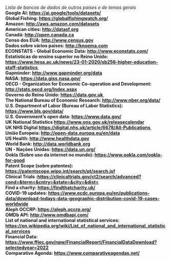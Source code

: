  <i> Lista de bancos de dados de outros países e de temas gerais </i> 
<br> <b> Google AI: https://ai.google/tools/datasets/</b> 
<br> <b> Global Fishing: https://globalfishingwatch.org/ </b>
<br> <b> Amazon: http://aws.amazon.com/datasets</b> 
<br> <b> American cities: http://datasf.org</b> 
<br> <b> Canadá: http://open.canada.ca</b> 
<br> <b> Censo dos EUA: http://www.census.gov</b> 
<br> <b> Dados sobre vários países: http://knoema.com </b> 
<br> <b>ECONSTATS - Global Economic Data: http://www.econstats.com/</b> 
<br> <b>Estatísticas do ensino superior no Reino Unido: https://www.hesa.ac.uk/news/23-01-2020/sb256-higher-education-staff-statistics </b> 
<br> <b>Gapminder: http://www.gapminder.org/data</b> 
<br> <b>NASA: https://data.giss.nasa.gov/</b> 
<br> <b>OECD - Organization for Economic Co-operation and Development: http://stats.oecd.org/Index.aspx</b> 
<br> <b>Governo do Reino Unido: https://data.gov.uk </b> 
<br> <b>The National Bureau of Economic Research: http://www.nber.org/data/</b> 
<br> <b>U.S. Department of Labor (Bureau of Labor Statistics): https://www.bls.gov/data/</b> 
<br> <b>U.S. Government’s open data: https://www.data.gov/</b> 
<br> <b>UK National Statistics https://www.ons.gov.uk/releasecalendar</b> 
<br> <b>UK NHS Digital https://digital.nhs.uk/article/6678/All-Publications </b> 
<br> <b> União Europeia: http://open-data.europa.eu/en/data</b> 
<br> <b>US Health: http://www.healthdata.gov</b> 
<br> <b> World Bank: http://data.worldbank.org</b> 
<br> <b> UN - Nações Unidas: https://data.un.org/ </b>
<br> <b> Ookla (Sobre uso da internet no mundo): https://www.ookla.com/ookla-for-good </b>
<br> <b> Patent Scope (sobre patentes): https://patentscope.wipo.int/search/pt/search.jsf </b>
<br> <b> Clinical Trials :https://clinicaltrials.gov/ct2/search/advanced?cond=&term=&cntry=&state=&city=&dist= </b>
<br> <b> Find a charity: https://findthatcharity.uk/ </b>
<br> <b> COVID-19 updates: https://www.ecdc.europa.eu/en/publications-data/download-todays-data-geographic-distribution-covid-19-cases-worldwide </b>
<br> <b> Aleph OCCRP: https://aleph.occrp.org/ </b>
<br> <b> OMDb API: http://www.omdbapi.com/ </b> 
<br> <b> List of national and international statistical services: https://en.wikipedia.org/wiki/List_of_national_and_international_statistical_services </b>
<br> <b> Financial Data: https://www.ffiec.gov/npw/FinancialReport/FinancialDataDownload?selectedyear=2022 <b>
<br> <b> Comparative Agenda: https://www.comparativeagendas.net/ <b>
